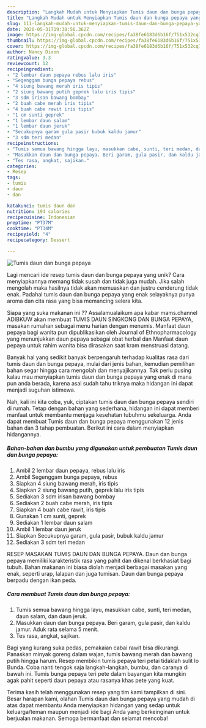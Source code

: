 ```yaml
---
description: "Langkah Mudah untuk Menyiapkan Tumis daun dan bunga pepaya yang Bisa Manjain Lidah"
title: "Langkah Mudah untuk Menyiapkan Tumis daun dan bunga pepaya yang Bisa Manjain Lidah"
slug: 111-langkah-mudah-untuk-menyiapkan-tumis-daun-dan-bunga-pepaya-yang-bisa-manjain-lidah
date: 2020-05-31T19:38:56.362Z
image: https://img-global.cpcdn.com/recipes/fa38fe6183d6b16f/751x532cq70/tumis-daun-dan-bunga-pepaya-foto-resep-utama.jpg
thumbnail: https://img-global.cpcdn.com/recipes/fa38fe6183d6b16f/751x532cq70/tumis-daun-dan-bunga-pepaya-foto-resep-utama.jpg
cover: https://img-global.cpcdn.com/recipes/fa38fe6183d6b16f/751x532cq70/tumis-daun-dan-bunga-pepaya-foto-resep-utama.jpg
author: Nancy Dixon
ratingvalue: 3.3
reviewcount: 12
recipeingredient:
- "2 lembar daun pepaya rebus lalu iris"
- "Segenggam bunga pepaya rebus"
- "4 siung bawang merah iris tipis"
- "2 siung bawang putih geprek lalu iris tipis"
- "3 sdm irisan bawang bombay"
- "2 buah cabe merah iris tipis"
- "4 buah cabe rawit iris tipis"
- "1 cm sunti geprek"
- "1 lembar daun salam"
- "1 lembar daun jeruk"
- "Secukupnya garam gula pasir bubuk kaldu jamur"
- "3 sdm teri medan"
recipeinstructions:
- "Tumis semua bawang hingga layu, masukkan cabe, sunti, teri medan, daun salam, dan daun jeruk."
- "Masukkan daun dan bunga pepaya. Beri garam, gula pasir, dan kaldu jamur. Aduk rata selama 5 menit."
- "Tes rasa, angkat, sajikan."
categories:
- Resep
tags:
- tumis
- daun
- dan

katakunci: tumis daun dan 
nutrition: 194 calories
recipecuisine: Indonesian
preptime: "PT37M"
cooktime: "PT34M"
recipeyield: "4"
recipecategory: Dessert

---
```



![Tumis daun dan bunga pepaya](https://img-global.cpcdn.com/recipes/fa38fe6183d6b16f/751x532cq70/tumis-daun-dan-bunga-pepaya-foto-resep-utama.jpg)

Lagi mencari ide resep tumis daun dan bunga pepaya yang unik? Cara menyiapkannya memang tidak susah dan tidak juga mudah. Jika salah mengolah maka hasilnya tidak akan memuaskan dan justru cenderung tidak enak. Padahal tumis daun dan bunga pepaya yang enak selayaknya punya aroma dan cita rasa yang bisa memancing selera kita.

Siapa yang suka makanan ini ?? Assalamualaikum apa kabar mams.channel ADIBKUW akan membuat TUMIS DAUN SINGKONG DAN BUNGA PEPAYA, masakan rumahan sebagai menu harian dengan menumis. Manfaat daun pepaya bagi wanita pun dipublikasikan oleh Journal of Ethnopharmacology yang menunjukkan daun pepaya sebagai obat herbal dan Manfaat daun pepaya untuk rahim wanita bisa dirasakan saat kram menstruasi datang.

Banyak hal yang sedikit banyak berpengaruh terhadap kualitas rasa dari tumis daun dan bunga pepaya, mulai dari jenis bahan, kemudian pemilihan bahan segar hingga cara mengolah dan menyajikannya. Tak perlu pusing kalau mau menyiapkan tumis daun dan bunga pepaya yang enak di mana pun anda berada, karena asal sudah tahu triknya maka hidangan ini dapat menjadi suguhan istimewa.


Nah, kali ini kita coba, yuk, ciptakan tumis daun dan bunga pepaya sendiri di rumah. Tetap dengan bahan yang sederhana, hidangan ini dapat memberi manfaat untuk membantu menjaga kesehatan tubuhmu sekeluarga. Anda dapat membuat Tumis daun dan bunga pepaya menggunakan 12 jenis bahan dan 3 tahap pembuatan. Berikut ini cara dalam menyiapkan hidangannya.

<!--inarticleads1-->

##### Bahan-bahan dan bumbu yang digunakan untuk pembuatan Tumis daun dan bunga pepaya:

1. Ambil 2 lembar daun pepaya, rebus lalu iris
1. Ambil Segenggam bunga pepaya, rebus
1. Siapkan 4 siung bawang merah, iris tipis
1. Siapkan 2 siung bawang putih, geprek lalu iris tipis
1. Sediakan 3 sdm irisan bawang bombay
1. Sediakan 2 buah cabe merah, iris tipis
1. Siapkan 4 buah cabe rawit, iris tipis
1. Gunakan 1 cm sunti, geprek
1. Sediakan 1 lembar daun salam
1. Ambil 1 lembar daun jeruk
1. Siapkan Secukupnya garam, gula pasir, bubuk kaldu jamur
1. Sediakan 3 sdm teri medan


RESEP MASAKAN TUMIS DAUN DAN BUNGA PEPAYA. Daun dan bunga pepaya memiliki karakteristik rasa yang pahit dan dikenal berkhasiat bagi tubuh. Bahan makanan ini biasa diolah menjadi berbagai masakan yang enak, seperti urap, lalapan dan juga tumisan. Daun dan bunga pepaya berpadu dengan ikan peda. 

<!--inarticleads2-->

##### Cara membuat Tumis daun dan bunga pepaya:

1. Tumis semua bawang hingga layu, masukkan cabe, sunti, teri medan, daun salam, dan daun jeruk.
1. Masukkan daun dan bunga pepaya. Beri garam, gula pasir, dan kaldu jamur. Aduk rata selama 5 menit.
1. Tes rasa, angkat, sajikan.


Bagi yang kurang suka pedas, pemakaian cabai rawit bisa dikurangi. Panaskan minyak goreng dalam wajan, tumis bawang merah dan bawang putih hingga harum. Resep membikin tumis pepaya teri petai tidaklah sulit lo Bunda. Coba nanti tengok saja langkah-langkah, bumbu, dan caranya di bawah ini. Tumis bunga pepaya teri pete dalam bayangan kita mungkin agak pahit seperti daun pepaya atau rasanya khas pete yang kuat. 

Terima kasih telah menggunakan resep yang tim kami tampilkan di sini. Besar harapan kami, olahan Tumis daun dan bunga pepaya yang mudah di atas dapat membantu Anda menyiapkan hidangan yang sedap untuk keluarga/teman maupun menjadi ide bagi Anda yang berkeinginan untuk berjualan makanan. Semoga bermanfaat dan selamat mencoba!
